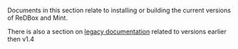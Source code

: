 Documents in this section relate to installing or building the current versions of ReDBox and Mint.

There is also a section on [legacy documentation](documentation-installguide-legacy) related to versions earlier then v1.4